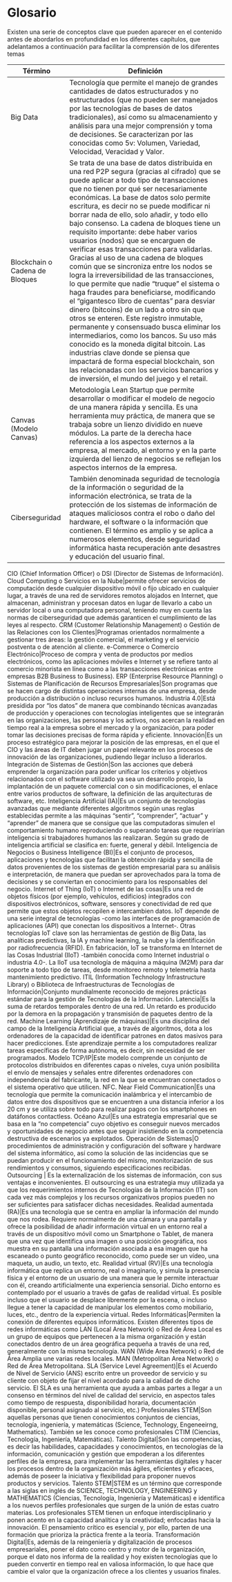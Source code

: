 # Glosario

Existen una serie de conceptos clave que pueden aparecer en el contenido antes de abordarlos en profundidad en los diferentes capítulos, que adelantamos a continuación para facilitar la comprensión de los diferentes temas

|Término|Definición|
-|-
Big Data|Tecnología que permite el manejo de grandes cantidades de datos estructurados y no estructurados (que no pueden ser manejados por las tecnologías de bases de datos tradicionales), así como su almacenamiento y análisis para una mejor comprensión y toma de decisiones. Se caracterizan por las conocidas como 5v: Volumen, Variedad, Velocidad, Veracidad y Valor.
Blockchain o Cadena de Bloques|Se trata de una base de datos distribuida en una red P2P segura (gracias al cifrado) que se puede aplicar a todo tipo de transacciones que no tienen por qué ser necesariamente económicas. La base de datos solo permite escritura, es decir no se puede modificar ni borrar nada de ello, solo añadir, y todo ello bajo consenso. La cadena de bloques tiene un requisito importante: debe haber varios usuarios (nodos) que se encarguen de verificar esas transacciones para validarlas. Gracias al uso de una cadena de bloques común que se sincroniza entre los nodos se logra la irreversibilidad de las transacciones, lo que permite que nadie “truque” el sistema o haga fraudes para beneficiarse, modificando el “gigantesco libro de cuentas” para desviar dinero (bitcoins) de un lado a otro sin que otros se enteren. Este registro inmutable, permanente y consensuado busca eliminar los intermediarios, como los bancos. Su uso más conocido es la moneda digital bitcoin. Las industrias clave donde se piensa que impactará de forma especial blockchain, son las relacionadas con los servicios bancarios y de inversión, el mundo del juego y el retail.
Canvas (Modelo Canvas)|Metodología Lean Startup que permite desarrollar o modificar el modelo de negocio de una manera rápida y sencilla. Es una herramienta muy práctica, de manera que se trabaja sobre un lienzo dividido en nueve módulos. La parte de la derecha hace referencia a los aspectos externos a la empresa, al mercado, al entorno y en la parte izquierda del lienzo de negocios se reflejan los aspectos internos de la empresa.
Ciberseguridad|También denominada seguridad de tecnología de la información o seguridad de la información electrónica, se trata de la protección de los sistemas de información de ataques maliciosos contra el robo o daño del hardware, el software o la información que contienen. El término es amplio y se aplica a numerosos elementos, desde seguridad informática hasta recuperación ante desastres y educación del usuario final.
CIO (Chief Information Officer) o DSI (Director de Sistemas de Información).
Cloud Computing o Servicios en la Nube|permite ofrecer servicios de computación desde cualquier dispositivo móvil o fijo ubicado en cualquier lugar, a través de una red de servidores remotos alojados en Internet, que almacenan, administran y procesan datos en lugar de llevarlo a cabo un servidor local o una computadora personal, teniendo muy en cuenta las normas de ciberseguridad que además garanticen el cumplimiento de las leyes al respecto.
CRM (Customer Relationship Management) o Gestión de las Relaciones con los Clientes|Programas orientados normalmente a gestionar tres áreas: la gestión comercial, el marketing y el servicio postventa o de atención al cliente.
e-Commerce o Comercio Electrónico|Proceso de compra y venta de productos por medios electrónicos, como las aplicaciones móviles e Internet y se refiere tanto al comercio minorista en línea como a las transacciones electrónicas entre empresas B2B Business to Business).
ERP (Enterprise Resource Planning) o Sistemas de Planificación de Recursos Empresariales|Son programas que se hacen cargo de distintas operaciones internas de una empresa, desde producción a distribución o incluso recursos humanos.
Industria 4.0|Está presidida por “los datos” de manera que combinando técnicas avanzadas de producción y operaciones con tecnologías inteligentes que se integrarán en las organizaciones, las personas y los activos, nos acercan la realidad en tiempo real a la empresa sobre el mercado y la organización, para poder tomar las decisiones precisas de forma rápida y eficiente.
Innovación|Es un proceso estratégico para mejorar la posición de las empresas, en el que el CIO y las áreas de IT deben jugar un papel relevante en los procesos de innovación de las organizaciones, pudiendo llegar incluso a liderarlos.
Integración de Sistemas de Gestión|Son las acciones que deberá emprender la organización para poder unificar los criterios y objetivos relacionados con el software utilizado ya sea un desarrollo propio, la implantación de un paquete comercial con o sin modificaciones, el enlace entre varios productos de software, la definición de las arquitecturas de software, etc.
Inteligencia Artificial (IA)|Es un conjunto de tecnologías avanzadas que mediante diferentes algoritmos según unas reglas establecidas permite a las máquinas “sentir”, “comprender”, “actuar” y “aprender” de manera que se consigue que las computadoras simulen el comportamiento humano reproduciendo o superando tareas que requerirían inteligencia si trabajadores humanos las realizaran. Según su grado de inteligencia artificial se clasifica en: fuerte, general y débil.
Inteligencia de Negocios o Business Intelligence (BI)|Es el conjunto de procesos, aplicaciones y tecnologías que facilitan la obtención rápida y sencilla de datos provenientes de los sistemas de gestión empresarial para su análisis e interpretación, de manera que puedan ser aprovechados para la toma de decisiones y se conviertan en conocimiento para los responsables del negocio.
Internet of Thing (IoT) o Internet de las cosas|Es una red de objetos físicos (por ejemplo, vehículos, edificios) integrados con dispositivos electrónicos, software, sensores y conectividad de red que permite que estos objetos recopilen e intercambien datos. IoT depende de una serie integral de tecnologías -como las interfaces de programación de aplicaciones (API) que conectan los dispositivos a Internet-. Otras tecnologías IoT clave son las herramientas de gestión de Big Data, las analíticas predictivas, la IA y machine learning, la nube y la identificación por radiofrecuencia (RFID). En fabricación, IoT se transforma en Internet de las Cosas Industrial (IIoT) -también conocida como Internet industrial o industria 4.0-. La IIoT usa tecnología de máquina a máquina (M2M) para dar soporte a todo tipo de tareas, desde monitoreo remoto y telemetría hasta mantenimiento predictivo.
ITIL (Information Technology Infrastructure Library) o Biblioteca de Infraestructuras de Tecnologías de Información|Conjunto mundialmente reconocido de mejores prácticas estándar para la gestión de Tecnologías de la Información.
Latencia|Es la suma de retardos temporales dentro de una red. Un retardo es producido por la demora en la propagación y transmisión de paquetes dentro de la red.
Machine Learning (Aprendizaje de máquinas)|Es una disciplina del campo de la Inteligencia Artificial que, a través de algoritmos, dota a los ordenadores de la capacidad de identificar patrones en datos masivos para hacer predicciones. Este aprendizaje permite a los computadores realizar tareas específicas de forma autónoma, es decir, sin necesidad de ser programados.
Modelo TCP/IP|Este modelo comprende un conjunto de protocolos distribuidos en diferentes capas o niveles, cuya unión posibilita el envío de mensajes y señales entre diferentes ordenadores con independencia del fabricante, la red en la que se encuentran conectados o el sistema operativo que utilicen.
NFC. Near Field Communication|Es una tecnología que permite la comunicación inalámbrica y el intercambio de datos entre dos dispositivos que se encuentren a una distancia inferior a los 20 cm y se utiliza sobre todo para realizar pagos con los smartphones en datáfonos contactless.
Océano Azul|Es una estrategia empresarial que se basa en la “no competencia” cuyo objetivo es conseguir nuevos mercados y oportunidades de negocio antes que seguir insistiendo en la competencia destructiva de escenarios ya explotados.
Operación de Sistemas|O procedimientos de administración y configuración del software y hardware del sistema informático, así como la solución de las incidencias que se puedan producir en el funcionamiento del mismo, monitorización de sus rendimientos y consumos, siguiendo especificaciones recibidas.
Outsourcing | Es la externalización de los sistemas de información, con sus ventajas e inconvenientes. El outsourcing es una estrategia muy utilizada ya que los requerimientos internos de Tecnologías de la Información (IT) son cada vez más complejos y los recursos organizativos propios pueden no ser suficientes para satisfacer dichas necesidades.
Realidad aumentada (RA)|Es una tecnología que se centra en ampliar la información del mundo que nos rodea. Requiere normalmente de una cámara y una pantalla y ofrece la posibilidad de añadir información virtual en un entorno real a través de un dispositivo móvil como un Smartphone o Tablet, de manera que una vez que identifica una imagen o una posición geográfica, nos muestra en su pantalla una información asociada a esa imagen que ha escaneado o punto geográfico reconocido, como puede ser un vídeo, una maqueta, un audio, un texto, etc.
Realidad virtual (RV)|Es una tecnología informática que replica un entorno, real o imaginario, y simula la presencia física y el entorno de un usuario de una manera que le permite interactuar con él, creando artificialmente una experiencia sensorial. Dicho entorno es contemplado por el usuario a través de gafas de realidad virtual. Es posible incluso que el usuario se desplace libremente por la escena, o incluso llegue a tener la capacidad de manipular los elementos como mobiliario, luces, etc., dentro de la experiencia virtual.
Redes Informáticas|Permiten la conexión de diferentes equipos informáticos. Existen diferentes tipos de redes informáticas como LAN (Local Area Network) o Red de Área Local es un grupo de equipos que pertenecen a la misma organización y están conectados dentro de un área geográfica pequeña a través de una red, generalmente con la misma tecnología. WAN (Wide Area Network) o Red de Área Amplia une varias redes locales. MAN (Metropolitan Area Network) o Red de Área Metropolitana.
SLA (Service Level Agreement)|Es el Acuerdo de Nivel de Servicio (ANS) escrito entre un proveedor de servicio y su cliente con objeto de fijar el nivel acordado para la calidad de dicho servicio. El SLA es una herramienta que ayuda a ambas partes a llegar a un consenso en términos del nivel de calidad del servicio, en aspectos tales como tiempo de respuesta, disponibilidad horaria, documentación disponible, personal asignado al servicio, etc.)
Profesionales STEM|Son aquellas personas que tienen conocimientos conjuntos de ciencias, tecnología, ingeniería, y matemáticas (Science, Technology, Engeneeirng, Mathematics). También se les conoce como profesionales CTIM (Ciencias, Tecnología, Ingeniería, Matemáticas).
Talento Digital|Son las competencias, es decir las habilidades, capacidades y conocimientos, en tecnologías de la información, comunicación y gestión que empoderan a los diferentes perfiles de la empresa, para implementar las herramientas digitales y hacer los procesos dentro de la organización más ágiles, eficientes y eficaces, además de poseer la iniciativa y flexibilidad para proponer nuevos productos y servicios.
Talento STEM|STEM es un término que corresponde a las siglas en inglés de SCIENCE, TECHNOLOGY, ENGINEERING y MATHEMATICS (Ciencias, Tecnología, Ingeniería y Matemáticas) e identifica a los nuevos perfiles profesionales que surgen de la unión de estas cuatro materias. Los profesionales STEM tienen un enfoque interdisciplinario y ponen acento en la capacidad analítica y la creatividad; enfocadas hacia la innovación. El pensamiento crítico es esencial y, por ello, parten de una formación que prioriza la práctica frente a la teoría.
Transformación Digital|Es, además de la reingeniería y digitalización de procesos empresariales, poner el dato como centro y motor de la organización, porque el dato nos informa de la realidad y hoy existen tecnologías que lo pueden convertir en tiempo real en valiosa información, lo que hace que cambie el valor que la organización ofrece a los clientes y usuarios finales.